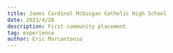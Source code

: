```yaml
---
title: James Cardinal McGuigan Catholic High School
date: 2023/4/28
description: First community placement
tag: experience
author: Eric Marcantonio
---
```

